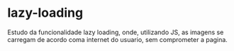 # lazy-loading
Estudo da funcionalidade lazy loading, onde, utilizando JS, as imagens se carregam de acordo coma internet do usuario, sem comprometer a pagina.
